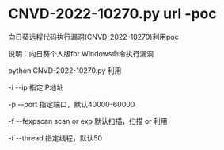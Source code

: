 # CNVD-2022-10270.py url -poc
向日葵远程代码执行漏洞(CNVD-2022-10270)利用poc

说明：向日葵个人版for Windows命令执行漏洞

python CNVD-2022-10270.py  利用

-i    --ip               指定IP地址

-p   --port           指定端口，默认40000-60000

-f   --fexpscan     scan or exp    默认扫描，扫描 or 利用

-t    --thread       指定线程，默认50
